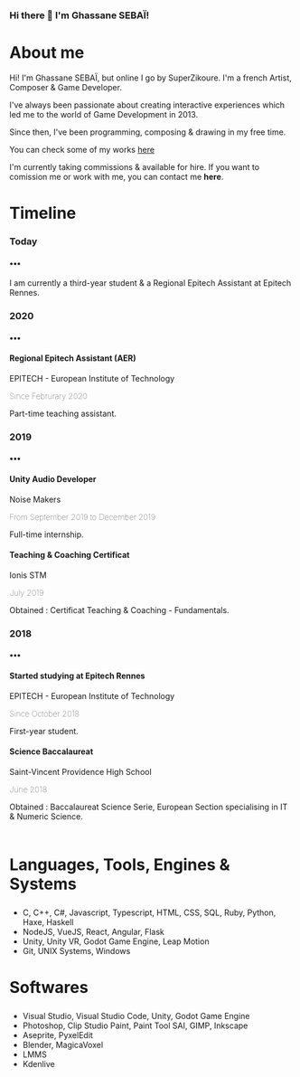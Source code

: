 ### Hi there 👋 I'm Ghassane SEBAÏ!

<!--
**SuperZikoure/SuperZikoure** is a ✨ _special_ ✨ repository because its `README.md` (this file) appears on your GitHub profile.

Here are some ideas to get you started:

- 🔭 I’m currently working on ...
- 🌱 I’m currently learning ...
- 👯 I’m looking to collaborate on ...
- 🤔 I’m looking for help with ...
- 💬 Ask me about ...
- 📫 How to reach me: ...
- 😄 Pronouns: ...
- ⚡ Fun fact: ...
-->


<div class="container">
    <div class="row">
        <div class="col-lg-8 col-md-10 mx-auto">
            <h1 class="headline">About me</h1>
        </div>
        <div class="col-lg-8 col-md-10 mx-auto">
            <p style="margin-bottom: 10px;">Hi! I'm Ghassane SEBAÏ, but online I go by SuperZikoure. I'm a french Artist, Composer & Game Developer.</p>
            <p style="margin-bottom: 10px;">I've always been passionate about creating interactive experiences which led me to the world of Game Development in 2013.</p>
            <p style="margin-bottom: 10px;">Since then, I've been programming, composing & drawing in my free time.</p>
            <p style="margin-bottom: 10px;">You can check some of my works <a href="http://about.zikoure.me" target="_blank">here</a></p>
            <p style="margin-bottom: 10px;">I'm currently taking commissions & available for hire. If you want to comission me or work with me, you can contact me <strong><href="http://about.zikoure.me/contact" target="_blank">here</a></strong>.</p>
            <p style="margin-bottom: 10px;"></p>
        </div>
        <div class="col-lg-8 col-md-10 mx-auto">
            <h1 class="headline">Timeline</h1>
        </div>
        <div class="col-lg-8 col-md-10 mx-auto timeline">
            <div>
                <span class="expand">
                    <h3 class="card-title">Today</h3>
                    <h4 class="card-title">&#8226;&#8226;&#8226;</h4>
                    <p>I am currently a third-year student & a Regional Epitech Assistant at Epitech Rennes.</p>
                </span>
            </div>
            <div>
                <span class="expand">
                    <h3 class="card-title">2020</h3>
                    <h4 class="card-title">&#8226;&#8226;&#8226;</h4>
                    <span class="box">
                        <h4 class="card-text text-dark">Regional Epitech Assistant (AER)</h4>
                        <p class="card-subtitle text-secondary text-info">EPITECH - European Institute of Technology</p>
                        <p class="card-subtitle text-secondary" style="font-weight: lighter;"">Since Februrary 2020</p>
                        <p>Part-time teaching assistant.</p>
                    </span>
                </span>
            </div>
            <div>
                <span class="expand">
                    <h3 class="card-title">2019</h3>
                    <h4 class="card-title">&#8226;&#8226;&#8226;</h4>
                    <span class="box">
                        <h4 class="card-text text-dark">Unity Audio Developer</h4>
                        <p class="card-subtitle text-secondary text-info">Noise Makers</p>
                        <p class="card-subtitle text-secondary" style="font-weight: lighter;"">From September 2019 to December 2019</p>
                        <p>Full-time internship.</p>
                    </span>
                    <span class="box">
                        <h4 class="card-text text-dark">Teaching & Coaching Certificat</h4>
                        <p class="card-subtitle text-secondary text-info">Ionis STM</p>
                        <p class="card-subtitle text-secondary" style="font-weight: lighter;"">July 2019</p>
                        <p>Obtained : Certificat Teaching & Coaching - Fundamentals.</p>
                    </span>
                </span>
            </div>
            <div>
                <span class="expand">
                    <h3 class="card-title">2018</h3>
                    <h4 class="card-title">&#8226;&#8226;&#8226;</h4>
                    <span class="box">
                        <h4 class="card-text text-dark">Started studying at Epitech Rennes</h4>
                        <p class="card-subtitle text-secondary text-info">EPITECH - European Institute of Technology</p>
                        <p class="card-subtitle text-secondary" style="font-weight: lighter;"">Since October 2018</p>
                        <p>First-year student.</p>
                    </span>
                    <span class="box">
                        <h4 class="card-text text-dark">Science Baccalaureat</h4>
                        <p class="card-subtitle text-secondary text-info">Saint-Vincent Providence High School</p>
                        <p class="card-subtitle text-secondary" style="font-weight: lighter;"">June 2018</p>
                        <p>Obtained : Baccalaureat Science Serie, European Section specialising in IT & Numeric Science.</p>
                    </span>
                </span>
            </div>
        </div>
        <div class="col-lg-8 col-md-10 mx-auto" style="margin-top: 60px; margin-bottom: 25px;">
            <h1 class="headline">Languages, Tools, Engines & Systems</h1>
        </div>
        <div class="col-lg-8 col-md-10 mx-auto">
            <ul>
                <li>C, C++, C#, Javascript, Typescript, HTML, CSS, SQL, Ruby, Python, Haxe, Haskell</li>
                <li>NodeJS, VueJS, React, Angular, Flask</li>
                <li>Unity, Unity VR, Godot Game Engine, Leap Motion</li>
                <li>Git, UNIX Systems, Windows</li>
            </ul>
        </div>
        <div class="col-lg-8 col-md-10 mx-auto" style="margin-top: 30px; margin-bottom: 25px;">
            <h1 class="headline">Softwares</h1>
        </div>
        <div class="col-lg-8 col-md-10 mx-auto">
            <ul>
                <li>Visual Studio, Visual Studio Code, Unity, Godot Game Engine</li>
                <li>Photoshop, Clip Studio Paint, Paint Tool SAI, GIMP, Inkscape</li>
                <li>Aseprite, PyxelEdit</li>
                <li>Blender, MagicaVoxel</li>
                <li>LMMS</li>
                <li>Kdenlive</li>
            </ul>
        </div>
    </div>
</div>
